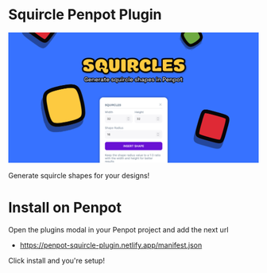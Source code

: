 # Squircle Penpot Plugin

![Cover image](public/content/cover.png)

Generate squircle shapes for your designs!

# Install on Penpot

Open the plugins modal in your Penpot project and add the next url

- https://penpot-squircle-plugin.netlify.app/manifest.json

Click install and you're setup!
